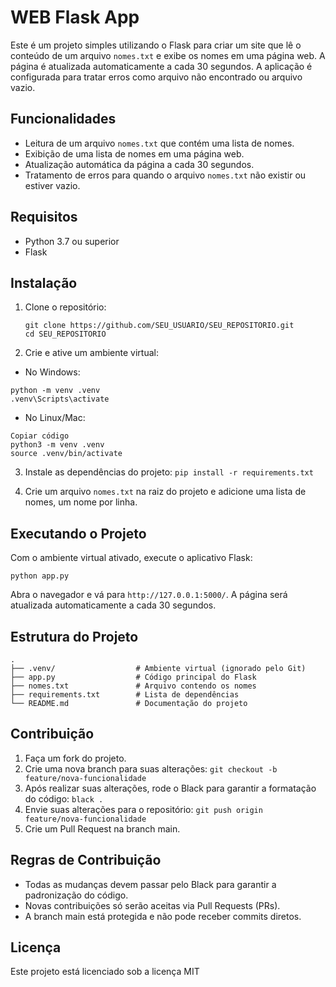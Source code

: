 # WEB Flask App

Este é um projeto simples utilizando o Flask para criar um site que lê o conteúdo de um arquivo `nomes.txt` e exibe os nomes em uma página web. A página é atualizada automaticamente a cada 30 segundos. A aplicação é configurada para tratar erros como arquivo não encontrado ou arquivo vazio.

## Funcionalidades

- Leitura de um arquivo `nomes.txt` que contém uma lista de nomes.
- Exibição de uma lista de nomes em uma página web.
- Atualização automática da página a cada 30 segundos.
- Tratamento de erros para quando o arquivo `nomes.txt` não existir ou estiver vazio.

## Requisitos

- Python 3.7 ou superior
- Flask

## Instalação

1. Clone o repositório:
   ```
   git clone https://github.com/SEU_USUARIO/SEU_REPOSITORIO.git
   cd SEU_REPOSITORIO
   ```
2. Crie e ative um ambiente virtual:
- No Windows:
```
python -m venv .venv
.venv\Scripts\activate
```
- No Linux/Mac:
```
Copiar código
python3 -m venv .venv
source .venv/bin/activate
```

3. Instale as dependências do projeto:
````pip install -r requirements.txt````

4. Crie um arquivo ```nomes.txt``` na raiz do projeto e adicione uma lista de nomes, um nome por linha.

## Executando o Projeto
Com o ambiente virtual ativado, execute o aplicativo Flask:

```python app.py```

Abra o navegador e vá para ```http://127.0.0.1:5000/```. A página será atualizada automaticamente a cada 30 segundos.

## Estrutura do Projeto
```
.
├── .venv/                  # Ambiente virtual (ignorado pelo Git)
├── app.py                  # Código principal do Flask
├── nomes.txt               # Arquivo contendo os nomes
├── requirements.txt        # Lista de dependências
└── README.md               # Documentação do projeto
```

## Contribuição

1. Faça um fork do projeto.
2. Crie uma nova branch para suas alterações:
```git checkout -b feature/nova-funcionalidade```
3. Após realizar suas alterações, rode o Black para garantir a formatação do código:
```black .```
4. Envie suas alterações para o repositório:
```git push origin feature/nova-funcionalidade```
5. Crie um Pull Request na branch main.

## Regras de Contribuição
- Todas as mudanças devem passar pelo Black para garantir a padronização do código.
- Novas contribuições só serão aceitas via Pull Requests (PRs).
- A branch main está protegida e não pode receber commits diretos.
## Licença
Este projeto está licenciado sob a licença MIT
